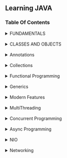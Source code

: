 ## Learning JAVA

### Table Of Contents

<details>
  <summary> FUNDAMENTALS </summary>
  
  [01. Introduction](/docs/fundamentals/01.%20Introduction.md)<br>
  [02. JDK vs DRE vs JVM](/docs/fundamentals/02.%20JDKVsJREVsJVM.md)<br>
  [03. JVM (Java Virtual Machine)](/docs/fundamentals/03.%20JVM%20(%20Java%20Virtual%20Machine%20).md)<br>
  [04. First Java Program](/docs/fundamentals/04.%20First%20Java%20Program.md)<br>
  [05. main() method ](/docs/fundamentals/05.%20main()%20method.md)<br>
  [07. Data Types ( Primitive )](/docs/fundamentals/07.%20Data%20Types%20(%20Primitive%20).md)<br>
  [08. Float Inconsistency](/docs/fundamentals/08.%20Float%20Inconsistency.md)<br>
  [09. variables and Literals](/docs/fundamentals/09.%20variables%20and%20Literals.md)<br>
  [10. Type Conversion and Casting](/docs/fundamentals/10.%20Type%20Conversion%20and%20Casting.md)<br>
  [11. Automatic Type Promotion in Expressions](/docs/fundamentals/11.%20Automatic%20Type%20Promotion%20in%20Expressions.md)<br>
  [12. Operators ( Arithmetic )](/docs/fundamentals/12.%20Operators%20(%20Arithmetic%20).md)<br>
  [13. Operators ( Bitwise )](/docs/fundamentals/13.%20Operators%20(%20Bitwise%20).md)<br>
  [14. Operators ( Relational )](/docs/fundamentals/14.%20Operators%20(%20Relational%20).md)<br>
  [15. Operators ( Boolean Logical Operators )](/docs/fundamentals/15.%20Operators%20(%20Boolean%20Logical%20Operators%20).md)<br>
  [16.  Data Types ( Reference )](/docs/fundamentals/16.%20%20Data%20Types%20(%20Reference%20).md)<br>
  [17. String](/docs/fundamentals/17.%20String.md)<br>
  [18. String Constant Pool (SCP)](/docs/fundamentals/18.%20String%20Constant%20Pool%20(SCP).md)<br>
  [19. Pool Demo](/docs/fundamentals/19.%20Pool%20Demo.md)<br>
  [20. String Buffer and Builder](/docs/fundamentals/20.%20String%20Buffer%20and%20Builder.md)<br>
  [21. Control Statements](/docs/fundamentals/21.%20Control%20Statements.md)<br>
  [22. loops ](/docs/fundamentals/22.%20loops.md)<br>
  [23. Jump Statements](/docs/fundamentals/23.%20Jump%20Statements.md)<br>
  [24. Type inference with local variables ](/docs/fundamentals/24.%20Type%20inference%20with%20local%20variables.md)<br>
  [25. vargargs](/docs/fundamentals/25.%20varargs.md)<br>
</details>
<br>
<details>
<summary> CLASSES AND OBJECTS </summary> 

  [01. Class And Objects](/docs/class/01%20classAndObjects.md)<br>
  [02. Field Initialization,Instance and Static Block.md](docs/class/02%20Field%20Initialization,%20Instance%20and%20Static%20Block.md)<br>
  [03. Inheritance](docs/class/03%20Inheritance.md)<br>
  [04. Overloading](docs/class/04%20Overloading.md)<br>
  [05. Overriding and Hiding](docs/class/05%20Overriding%20and%20Hiding.md)<br>
  [06. Execution Order](/docs/class/06%20Execution%20Order.md)<br> 
  [07. Final Keyword and Enum class](docs/class/07%20Final%20Keyword%20And%20Enum.md)<br>
  [08. AutoBoxing](/docs/class/08%20Boxed%20Primitives.md)<br>
  [09. Immutable Class](/docs/class/09%20ImmutableClass.md)<br>
  [10. Inner Classes](/docs/class/10%20Inner%20Class.md)<br>
  [11. Abstract Class](/docs/class/11%20Abstract%20Class.md)<br>
  [12. Object class](/docs/class/12%20Object.md)<br>
  [13. Overriding equals method](/docs/class/13%20Overriding%20equals%20Method.md)<br>
  [14. Interface](/docs/class/14%20Interface.md)<br>
  [15. Polymorphism](docs/class/15%20Polymorphism.md)<br>
  [16. overloading vs overriding](docs/class/16%20overloading%20vs%20overriding.md)<br>
  [17. Dynamic Binding vs Static Binding](docs/class/17%20Dynamic%20Binding%20vs%20Static%20Binding.md)<br>
  [18. Java: call by value not call by reference](/docs/class/18%20java%20call%20by%20value%20not%20call%20by%20reference.md)<br>
  [19. AutoBoxCache](/docs/class/19.%20AutoBoxCache.md)<br>
  [20. Exceptions](/docs/class/20.%20Exception.md)<br>
</details>
<br>
<details>
<summary> Annotations </summary>

  [01. Introduction](docs/Annotations/01.%20Annotations.md)<br>
  [02. Annotations with Reflection](docs/Annotations/02.%20Annotations%20with%20Reflection.md)<br>
  [03. Default Values for Annotations](docs/Annotations/03.%20Default%20Values%20for%20Annotations.md)<br>
  [04. Marker Annotations](docs/Annotations/04.%20Marker%20Annotation.md)<br>
  [05. Single Member Annotations](docs/Annotations/05.%20Single%20Member%20Annotation.md)<br>
  [06. Repeating Annotations](docs/Annotations/06.%20Repeating%20Annotations.md)<br>
</details>
<br>
<details>
<summary> Collections </summary>

  [01. Collections](docs/collections/01.%20Collections.md)<br>
  [02. Iterating through lists](docs/collections/02.%20Iterating%20through%20lists.md)<br>
  [03. Comparable and Comparator interface](docs/collections/03.%20Comparable%20and%20Comparator%20Interface.md)<br>
  [04. Maps](docs/collections/04.%20Maps.md)<br>
</details>
<br>

<details>
<summary> Functional Programming </summary>

  [01. Functional Interface](/docs/functional%20programming/01.%20Functional%20Programming.md)<br>
  [02. Lambdas](/docs/functional%20programming/02.%20Lambdas.md)<br>
  [03. Streams API](/docs/functional%20programming/03.%20Streams%20API.md)<br>

</details>
<br>

<details>
<summary> Generics </summary>

  [01. Generics](/docs/Generics/01.%20Introduction.md)<br>

</details>
<br>

<details>
<summary> Modern Features </summary>

  [01. Switch Case](/docs/modern%20features/01.%20Switch.md)<br>
  [02. Text Blocks](/docs/modern%20features/02.%20Text%20Blocks.md)<br>
  [03. Records](/docs/modern%20features/03.%20Records.md)<br>
  [04. Pattern Matching](/docs/modern%20features/04.%20Pattern%20Matching.md)<br>
  [05. Sealed Classes and Interface](/docs/modern%20features/05.%20Sealed%20Classes%20and%20Interface.md)<br>
</details>
<br>

<details>
<summary> MultiThreading </summary>
  
  [01. Threads Introduction](/docs/threads/01.%20Threads.md)<br>
  [02. Thread liveliness](docs/threads/02.%20isAlive()%20and%20join().md)<br>
  [03. Thread Priorities and Synchronization](/docs/threads/03.%20Thread%20Priorities%20and%20Synchronization.md)<br>
  [04. Interthread Communication](docs/threads/04.%20Interthread%20Communication.md)<br>
  [05. Deadlock](docs/threads/05.%20DeadLock.md)<br>
  [06. Thread State](docs/threads/06.%20Thread%20State.md)<br>
  [07. Transient and volatile modifiers](/docs/threads/07.%20Transient%20and%20Volatile%20modifiers.md)<br>

</details>
<br>

<details>
<summary> Concurrent Programming </summary>

</details>
<br>

<details>
<summary> Async Programming </summary>

</details>
<br>

<details>
<summary> NIO </summary>

</details>
<br>

<details>
<summary> Networking </summary>

</details>
<br>


